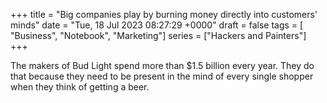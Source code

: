 +++ 
title = "Big companies play by burning money directly into customers' minds"
date = "Tue, 18 Jul 2023 08:27:29 +0000"
draft = false
tags = [ "Business", "Notebook", "Marketing"]
series = ["Hackers and Painters"]
+++

The makers of Bud Light spend more than $1.5 billion every year. They do that because they need to be present in the mind of every single shopper when they think of getting a beer.